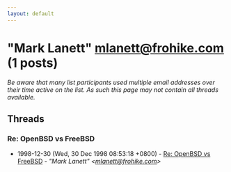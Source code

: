 ```yaml
---
layout: default
---
```


# "Mark Lanett" <mlanett@frohike.com> (1 posts)

_Be aware that many list participants used multiple email addresses over their time active on the list. As such this page may not contain all threads available._

## Threads

### Re: OpenBSD vs FreeBSD
+ 1998-12-30 (Wed, 30 Dec 1998 08:53:18 +0800) - [Re: OpenBSD vs FreeBSD](/archive/1998/12/6489ff5793d0201a44905cfbf465872bc72d98383edeed7c59868d69d8b3cf2e) - _"Mark Lanett" \<mlanett@frohike.com\>_

